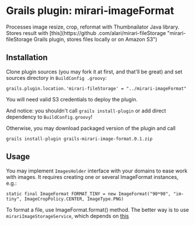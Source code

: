 Grails plugin: mirari-imageFormat
====================

Processes image resize, crop, reformat with Thumbnailator Java library. Stores result with [this](https://github
.com/alari/mirari-fileStorage "mirari-fileStorage Grails plugin, stores files locally or on Amazon S3")

Installation
---------------------

Clone plugin sources (you may fork it at first, and that'll be great) and set sources directory in `BuildConfig
.groovy`:

    grails.plugin.location.'mirari-fileStorage' = "../mirari-imageFormat"

You will need valid S3 credentials to deploy the plugin.

And notice: you shouldn't call `grails install-plugin` or add direct dependency to `BuildConfig.groovy`!

Otherwise, you may download packaged version of the plugin and call

`grails install-plugin grails-mirari-image-format.0.1.zip`

Usage
---------------------

You may implement `ImagesHolder` interface with your domains to ease work with images. It requires creating one or
several ImageFormat instances, e.g.:

    static final ImageFormat FORMAT_TINY = new ImageFormat("90*90", "im-tiny", ImageCropPolicy.CENTER, ImageType.PNG)

To format a file, use ImageFormat.format() method. The better way is to use `mirariImageStorageService`,
which depends on [this](https://github.com/alari/mirari-fileStorage "mirari-fileStorage Grails plugin")